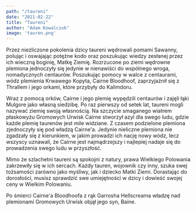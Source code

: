 ```yaml
---
path: "/taureni"
date: "2021-02-22"
title: "Taureni"
author: "Adam Kowalczuk"
image: 'tauren.png'
---
```

Przez niezliczone pokolenia dzicy taureni wędrowali pomami Sawanny, polując i oswajając potężne kodo oraz poszukując wiedzy zesłanej przez ich wieczną boginię, Matkę Ziemię. Rozrzucone po ziemi wędrowne plemiona jednoczyły się jedynie w nienawiści do wspólnego wroga, nomadycznych centaurów. Poszukując pomocy w walce z centaurami, wódz plemienia Krwawego Kopyta, Cairne Bloodhoof, zaprzyjaźnił się z Thrallem i jego orkami, które przybyły do Kalimdoru.

Wraz z pomocą orków, Cairne i jego plemię wypędzili centaurów i zajęli łąki Mulgore jako własną siedzibę. Po raz pierwszy od setek lat, taureni mogli nazywać ziemię swoją własnością. Na szczycie smaganego wiatrem płaskowyżu Gromowych Urwisk Cairne stworzył azyl dla swego ludu, gdzie każde plemię taurenów jest mile widziane. Z czasem podzielone plemiona zjednoczyły się pod władzą Cairne'a. Jedynie nieliczne plemiona nie zgadzały się z kierunkiem, w jakim prowadzi ich nację nowy wódz, lecz wszyscy uznawali, że Cairne jest najmądrzejszy i najlepiej nadaje się do prowadzenia swego ludu w przyszłość.

Mimo że szlachetni taureni są spokojni z natury, prawa Wielkiego Polowania zakrzewiły się w ich sercach. Każdy tauren, wojownik czy inny, szuka swej tożsamości zarówno jako myśliwy, jak i dziecko Matki Ziemi. Dorastając do dorosłości, musisz sprawdzić swe umiejętności w dzicy i dowieść swojej ceny w Wielkim Polowaniu.

Po śmierci Cairne'a Bloodhoofa z rąk Garrosha Hellscreama władzę nad plemionami Gromowych Urwisk objął jego syn, Baine.

